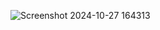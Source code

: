 ![Screenshot 2024-10-27 164313](https://github.com/user-attachments/assets/a4c523cd-44fd-4591-9d3c-fdbd9facc77d)
